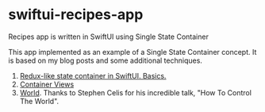 # swiftui-recipes-app
Recipes app is written in SwiftUI using Single State Container

This app implemented as an example of a Single State Container concept. It is based on my blog posts and some additional techniques.

1. [Redux-like state container in SwiftUI. Basics.](https://swiftwithmajid.com/2019/09/18/redux-like-state-container-in-swiftui/)
2. [Container Views](https://swiftwithmajid.com/2019/10/02/redux-like-state-container-in-swiftui-part3/)
3. [World](https://vimeo.com/291588126). Thanks to Stephen Celis for his incredible talk, "How To Control The World".
